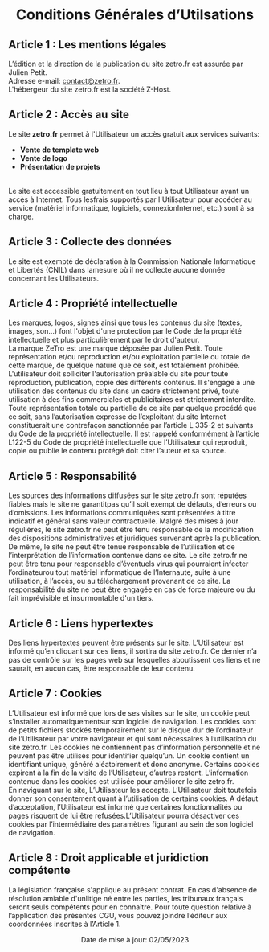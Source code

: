 <h1 align="center">Conditions Générales d’Utilsations</h1>

## Article 1 : Les mentions légales
L’édition et la direction de la publication du site zetro.fr est assurée par Julien Petit. </br>
Adresse e-mail: contact@zetro.fr.</br>
L'hébergeur du site zetro.fr est la société Z-Host.

## Article 2 : Accès au site
Le site **zetro.fr** permet à l'Utilisateur un accès gratuit aux services suivants:</br>
- **Vente de template web**</br>
- **Vente de logo**</br>
- **Présentation de projets**</br>
</br>
Le site est accessible gratuitement en tout lieu à tout Utilisateur ayant un accès à Internet. Tous lesfrais supportés par l'Utilisateur pour accéder au service (matériel informatique, logiciels, connexionInternet, etc.) sont à sa charge.

## Article 3 : Collecte des données
Le site est exempté de déclaration à la Commission Nationale Informatique et Libertés (CNIL) dans lamesure où il ne collecte aucune donnée concernant les Utilisateurs.

## Article 4 : Propriété intellectuelle
Les marques, logos, signes ainsi que tous les contenus du site (textes, images, son...) font l'objet d'une protection par le Code de la propriété intellectuelle et plus particulièrement par le droit d'auteur.</br>
La marque ZeTro est une marque déposée par Julien Petit. Toute représentation et/ou reproduction et/ou exploitation partielle ou totale de cette marque, de quelque nature que ce soit, est totalement prohibée. L'utilisateur doit solliciter l'autorisation préalable du site pour toute reproduction, publication, copie des différents contenus. Il s'engage à une utilisation des contenus du site dans un cadre strictement privé, toute utilisation à des fins commerciales et publicitaires est strictement interdite. Toute représentation totale ou partielle de ce site par quelque procédé que ce soit, sans l’autorisation expresse de l’exploitant du site Internet constituerait une contrefaçon sanctionnée par l’article L 335-2 et suivants du Code de la propriété intellectuelle. Il est rappelé conformément à l’article L122-5 du Code de propriété intellectuelle que l’Utilisateur qui reproduit, copie ou publie le contenu protégé doit citer l’auteur et sa source.

## Article 5 : Responsabilité
Les sources des informations diffusées sur le site zetro.fr sont réputées fiables mais le site ne garantitpas qu’il soit exempt de défauts, d’erreurs ou d’omissions. Les informations communiquées sont présentées à titre indicatif et général sans valeur contractuelle. Malgré des mises à jour régulières, le site zetro.fr ne peut être tenu responsable de la modification des dispositions administratives et juridiques survenant après la publication. De même, le site ne peut être tenue responsable de l’utilisation et de l’interprétation de l’information contenue dans ce site. Le site zetro.fr ne peut être tenu pour responsable d’éventuels virus qui pourraient infecter l’ordinateurou tout matériel informatique de l’Internaute, suite à une utilisation, à l’accès, ou au téléchargement provenant de ce site. La responsabilité du site ne peut être engagée en cas de force majeure ou du fait imprévisible et insurmontable d'un tiers.

## Article 6 : Liens hypertextes
Des liens hypertextes peuvent être présents sur le site. L’Utilisateur est informé qu’en cliquant sur ces liens, il sortira du site zetro.fr. Ce dernier n’a pas de contrôle sur les pages web sur lesquelles aboutissent ces liens et ne saurait, en aucun cas, être responsable de leur contenu.

## Article 7 : Cookies
L’Utilisateur est informé que lors de ses visites sur le site, un cookie peut s’installer automatiquementsur son logiciel de navigation. Les cookies sont de petits fichiers stockés temporairement sur le disque dur de l’ordinateur de l’Utilisateur par votre navigateur et qui sont nécessaires à l’utilisation du site zetro.fr. Les cookies ne contiennent pas d’information personnelle et ne peuvent pas être utilisés pour identifier quelqu’un. Un cookie contient un identifiant unique, généré aléatoirement et donc anonyme. Certains cookies expirent à la fin de la visite de l’Utilisateur, d’autres restent. L’information contenue dans les cookies est utilisée pour améliorer le site zetro.fr.</br>
En naviguant sur le site, L’Utilisateur les accepte. L’Utilisateur doit toutefois donner son consentement quant à l’utilisation de certains cookies. A défaut d’acceptation, l’Utilisateur est informé que certaines fonctionnalités ou pages risquent de lui être refusées.L’Utilisateur pourra désactiver ces cookies par l’intermédiaire des paramètres figurant au sein de son logiciel de navigation.

## Article 8 : Droit applicable et juridiction compétente
La législation française s'applique au présent contrat. En cas d'absence de résolution amiable d'unlitige né entre les parties, les tribunaux français seront seuls compétents pour en connaître. Pour toute question relative à l’application des présentes CGU, vous pouvez joindre l’éditeur aux coordonnées inscrites à l’Article 1.
</br>
<p align="center">Date de mise à jour: 02/05/2023</p>
